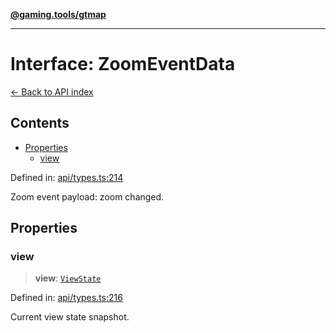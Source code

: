 [**@gaming.tools/gtmap**](README.md)

***

# Interface: ZoomEventData

[← Back to API index](./README.md)

## Contents

- [Properties](#properties)
  - [view](#view)

Defined in: [api/types.ts:214](https://github.com/gamingtools/gt-map/blob/456675b84d19e7c9d557294c3b19a4bb0dcd9d51/packages/gtmap/src/api/types.ts#L214)

Zoom event payload: zoom changed.

## Properties

### view

> **view**: [`ViewState`](Interface.ViewState.md)

Defined in: [api/types.ts:216](https://github.com/gamingtools/gt-map/blob/456675b84d19e7c9d557294c3b19a4bb0dcd9d51/packages/gtmap/src/api/types.ts#L216)

Current view state snapshot.
